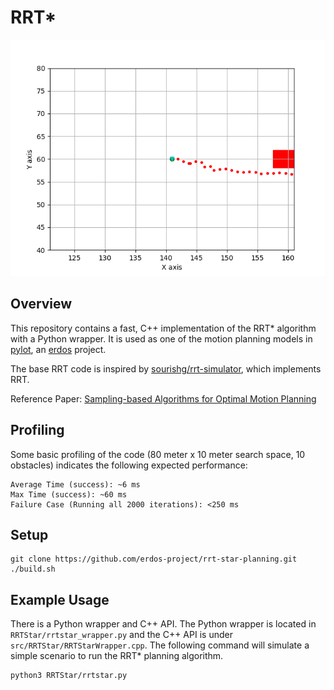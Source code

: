 # RRT*

<!-- ![RRT* Demo](img/rrtstar.gif) -->
![RRT* Demo](img/rrtstar_dynamic_obstacles.gif)

## Overview

This repository contains a fast, C++ implementation of the RRT* algorithm
with a Python wrapper. It is used as one of the motion planning models in
[pylot](https://github.com/erdos-project/pylot), an [erdos](https://github.com/erdos-project) project.

The base RRT code is inspired by [sourishg/rrt-simulator](https://github.com/sourishg/rrt-simulator), which implements RRT.

Reference Paper:
[Sampling-based Algorithms for Optimal Motion Planning](https://arxiv.org/pdf/1105.1186.pdf)

## Profiling

Some basic profiling of the code (80 meter x 10 meter search space, 10 obstacles) indicates the following expected performance:

```
Average Time (success): ~6 ms
Max Time (success): ~60 ms
Failure Case (Running all 2000 iterations): <250 ms
```

## Setup

```
git clone https://github.com/erdos-project/rrt-star-planning.git
./build.sh
```

## Example Usage

There is a Python wrapper and C++ API. The Python wrapper is located in
`RRTStar/rrtstar_wrapper.py` and the C++ API is under
`src/RRTStar/RRTStarWrapper.cpp`.
The following command will simulate a simple scenario to run the RRT* planning
algorithm.

```
python3 RRTStar/rrtstar.py
```
